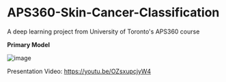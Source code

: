# APS360-Skin-Cancer-Classification
A deep learning project from University of Toronto's APS360 course

**Primary Model**

![image](https://github.com/user-attachments/assets/47c946bb-479b-4582-82fc-8ad54682fbf1)



Presentation Video: https://youtu.be/OZsxupcjyW4
